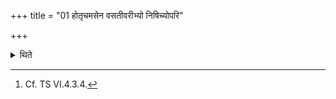 +++
title = "01 होतृचमसेन वसतीवरीभ्यो निषिच्योपरि"

+++

<details><summary>थिते</summary>

1. Having poured down from the Vasatīvarī (-water) by means of the Hotr̥'s goblet, having caused the Hotr̥'s goblet and Maitrāvaruṇa's goblet touch each other on the pit (Cātvāla), the Adhvaryu pours down the Vasatīvarī (-water) into both of them.[^1]   

[^1]: Cf. TS VI.4.3.4.   
</details>
